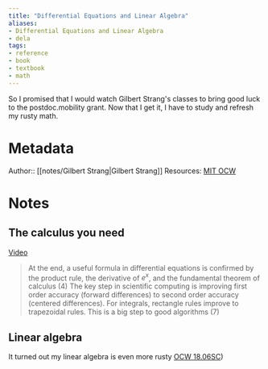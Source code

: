```yaml
---
title: "Differential Equations and Linear Algebra"
aliases:
- Differential Equations and Linear Algebra
- dela
tags:
- reference
- book
- textbook
- math
---
```


So I promised that I would watch Gilbert Strang's classes to bring good luck to the postdoc.mobility grant. Now that I get it, I have to study and refresh my rusty math.

# Metadata
Author:: [[notes/Gilbert Strang|Gilbert Strang]]
Resources: [MIT OCW](https://ocw.mit.edu/courses/res-18-009-learn-differential-equations-up-close-with-gilbert-strang-and-cleve-moler-fall-2015/)

# Notes
## The calculus you need
[Video](https://www.youtube.com/watch?v=f0BxAtprWts)
> At the end, a useful formula in differential equations is confirmed by the product rule, the derivative of $e^x$, and the fundamental theorem of calculus (4)
> The key step in scientific computing is improving first order accuracy (forward differences) to second order accuracy (centered differences). For integrals, rectangle rules improve to trapezoidal rules. This is a big step to good algorithms (7)

## Linear algebra
It turned out my linear algebra is even more rusty
[OCW 18.06SC](https://www.youtube.com/watch?v=7UJ4CFRGd-U&list=PL221E2BBF13BECF6C))